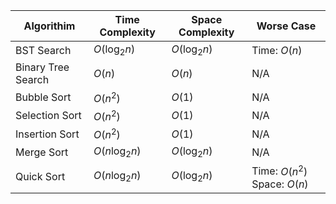 | Algorithim | Time Complexity | Space Complexity | Worse Case | 
| --- | --- | --- | --- |
| BST Search | $O(\log_2n)$ | $O(\log_2n)$ | Time: $O(n)$ | 
| Binary Tree Search | $O(n)$ | $O(n)$ | N/A |
| Bubble Sort | $O(n^2)$ | $O(1)$ | N/A | 
| Selection Sort | $O(n^2)$ | $O(1)$ | N/A | 
| Insertion Sort | $O(n^2)$ | $O(1)$ | N/A | 
| Merge Sort | $O(n\log_2n)$ | $O(\log_2n)$ | N/A |
| Quick Sort | $O(n\log_2n)$ | $O(\log_2n)$ | Time: $O(n^2)$ Space: $O(n)$ |